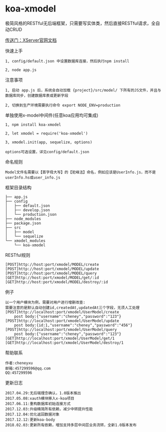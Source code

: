# koa-xmodel
极简风格的RESTful无后端框架，只需要写实体类，然后直接RESTful请求，全自动CRUD

[传送门：XServer官网文档](http://www.xserver.top)

快速上手
>
	1, config/default.json 中设置数据库连接，然后执行npm install

	2, node app.js

注意事项
>
	1, 启动 app.js 后，系统会自动加载 {project}/src/model/ 下所有的JS文件，并且与数据库同步，创建数据库表或更新字段

	2, 切换到生产环境需要执行命令 export NODE_ENV=production

单独使用x-model中间件(任意koa应用均可集成)
>
	1, npm install koa-xmodel

	2, let xmodel = require('koa-xmodel')

	3, xmodel.init(app, sequelize, options)

	options可选设置，详见config/default.json

命名规则
>
	Model文件名需要以【首字母大写】的【驼峰法】命名，例如应该是UserInfo.js，而不是userInfo.hs或user_info.js

框架目录结构
>
	├── app.js
	├── config
	│   ├── default.json
	│   ├── develop.json
	│   └── production.json
	├── node_modules
	├── package.json
	├── src
	│   ├── model
	│   └── sequelize
	└── xmodel_modules
	    └── koa-xmodel

RESTful规则
>
	[POST]http://host:port/xmodel/MODEL/create
	[POST]http://host:port/xmodel/MODEL/update
	[POST]http://host:port/xmodel/MODEL/query
	[GET]http://host:port/xmodel/MODEL/get/:id
	[GET]http://host:port/xmodel/MODEL/destroy/:id

例子
>
	以一个用户模块为例，需要对用户进行增删改查:
	需要注意的是默认自动创建id,createdAt,updatedAt三个字段，无须人工处理
	[POST]http://localhost:port/xmodel/UserModel/create
		post body:{"username":"cheney","password":"123"}
	[POST]http://localhost:port/xmodel/UserModel/update
		post body:{id:1,"username":"cheney","password":"456"}
	[POST]http://localhost:port/xmodel/UserModel/query
		post body:{"username":"cheney","password":"123"}
	[GET]http://localhost:port/xmodel/UserModel/get/1
	[GET]http://localhost:port/xmodel/UserModel/destroy/1

帮助联系
>
	作者:cheneyxu
	邮箱:457299596@qq.com
	QQ:457299596

更新日志
>
	2017.04.29:无后端理念确认，1.0版本推出
	2017.05.08:xauth模块移入x-koa项目
	2017.06.11:重构数据库初始连接方式
	2017.12.03:升级精简所有依赖，减少中转提升性能
	2017.12.04:优化返回数据对象
	2017.12.12:更新koa-body
	2018.02.03:更新所有依赖，增加支持多层中间层业务流转，全新1.0版本发布